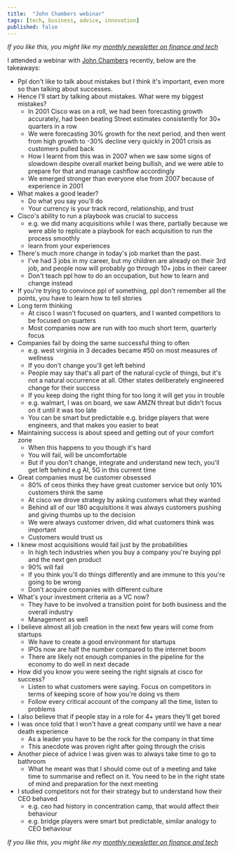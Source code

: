 ```yaml
---
title:  "John Chambers webinar"  
tags: [tech, business, advice, innovation]
published: false
---
```


*If you like this, you might like my [monthly newsletter on finance and tech](https://avoidboringpeople.substack.com/ "ABP")*

I attended a webinar with [John Chambers](https://en.wikipedia.org/wiki/John_T._Chambers "John") recently, below are the takeaways:

- Ppl don't like to talk about mistakes but I think it's important, even more so than talking about successes. 
- Hence I'll start by talking about mistakes. What were my biggest mistakes?
  - In 2001 Cisco was on a roll, we had been forecasting growth accurately, had been beating Street estimates consistently for 30+ quarters in a row
  - We were forecasting 30% growth for the next period, and then went from high growth to -30% decline very quickly in 2001 crisis as customers pulled back
  - How I learnt from this was in 2007 when we saw some signs of slowdown despite overall market being bullish, and we were able to prepare for that and manage cashflow accordingly
  - We emerged stronger than everyone else from 2007 because of experience in 2001
- What makes a good leader?
  - Do what you say you'll do
  - Your currency is your track record, relationship, and trust
- Cisco's ability to run a playbook was crucial to success
  - e.g. we did many acquisitions while I was there, partially because we were able to replicate a playbook for each acquisition to run the process smoothly
  - learn from your experiences
- There's much more change in today's job market than the past. 
  - I've had 3 jobs in my career, but my children are already on their 3rd job, and people now will probably go through 10+ jobs in their career
  - Don't teach ppl how to do an occupation, but how to learn and change instead
- If you're trying to convince ppl of something, ppl don't remember all the points, you have to learn how to tell stories
- Long term thinking
  - At cisco I wasn't focused on quarters, and I wanted competitors to be focused on quarters
  - Most companies now are run with too much short term, quarterly focus
- Companies fail by doing the same successful thing to often 
  - e.g. west virginia in 3 decades became #50 on most measures of wellness
  - If you don't change you'll get left behind
  - People may say that's all part of the natural cycle of things, but it's not a natural occurrence at all. Other states deliberately engineered change for their success
  - If you keep doing the right thing for too long it will get you in trouble 
  - e.g. walmart, I was on board, we saw AMZN threat but didn't focus on it until it was too late
  - You can be smart but predictable e.g. bridge players that were engineers, and that makes you easier to beat
- Maintaining success is about speed and getting out of your comfort zone
  - When this happens to you though it's hard
  - You will fail, will be uncomfortable
  - But if you don't change, integrate and understand new tech, you'll get left behind e.g AI, 5G in this current time
- Great companies must be customer obsessed
  - 80% of ceos thinks they have great customer service but only 10% customers think the same
  - At cisco we drove strategy by asking customers what they wanted
  - Behind all of our 180 acquisitions it was always customers pushing and giving thumbs up to the decision
  - We were always customer driven, did what customers think was important
  - Customers would trust us
- I knew most acquisitions would fail just by the probabilities
  - In high tech industries when you buy a company you're buying ppl and the next gen product
  - 90% will fail
   - If you think you'll do things differently and are immune to this you're going to be wrong
   - Don't acquire companies with different culture
- What's your investment criteria as a VC now?
  - They have to be involved a transition point for both business and the overall industry
  - Management as well
- I believe almost all job creation in the next few years will come from startups
  - We have to create a good environment for startups
  - IPOs now are half the number compared to the internet boom
  - There are likely not enough companies in the pipeline for the economy to do well in next decade
- How did you know you were seeing the right signals at cisco for success?
  - Listen to what customers were saying. Focus on competitors in terms of keeping score of how you're doing vs them
  - Follow every critical account of the company all the time, listen to problems 
- I also believe that if people stay in a role for 4+ years they'll get bored
- I was once told that I won't have a great company until we have a near death experience
  - As a leader you have to be the rock for the company in that time
  - This anecdote was proven right after going through the crisis
- Another piece of advice I was given was to always take time to go to bathroom
  - What he meant was that I should come out of a meeting and take time to summarise and reflect on it. You need to be in the right state of mind and preparation for the next meeting
- I studied competitors not for their strategy but to understand how their CEO behaved
  - e.g. ceo had history in concentration camp, that would affect their behaviour
  - e.g. bridge players were smart but predictable, similar analogy to CEO behaviour

*If you like this, you might like my [monthly newsletter on finance and tech](https://avoidboringpeople.substack.com/ "ABP")*
